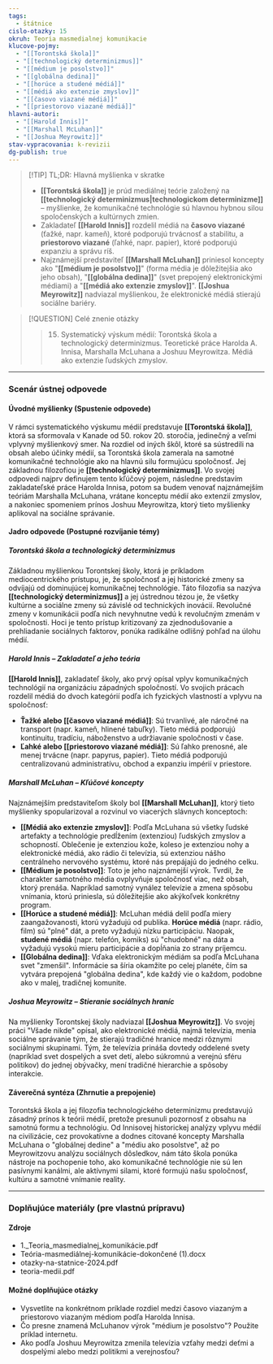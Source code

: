 ```yaml
---
tags:
  - štátnice
cislo-otazky: 15
okruh: Teoria masmedialnej komunikacie
klucove-pojmy:
  - "[[Torontská škola]]"
  - "[[technologický determinizmus]]"
  - "[[médium je posolstvo]]"
  - "[[globálna dedina]]"
  - "[[horúce a studené médiá]]"
  - "[[médiá ako extenzie zmyslov]]"
  - "[[časovo viazané médiá]]"
  - "[[priestorovo viazané médiá]]"
hlavni-autori:
  - "[[Harold Innis]]"
  - "[[Marshall McLuhan]]"
  - "[[Joshua Meyrowitz]]"
stav-vypracovania: k-revizii
dg-publish: true
---
```


> [!TIP] TL;DR: Hlavná myšlienka v skratke
> * **[[Torontská škola]]** je prúd mediálnej teórie založený na **[[technologický determinizmus|technologickom determinizme]]** – myšlienke, že komunikačné technológie sú hlavnou hybnou silou spoločenských a kultúrnych zmien.
> * Zakladateľ **[[Harold Innis]]** rozdelil médiá na **časovo viazané** (ťažké, napr. kameň), ktoré podporujú trvácnosť a stabilitu, a **priestorovo viazané** (ľahké, napr. papier), ktoré podporujú expanziu a správu ríš.
> * Najznámejší predstaviteľ **[[Marshall McLuhan]]** priniesol koncepty ako "**[[médium je posolstvo]]**" (forma média je dôležitejšia ako jeho obsah), "**[[globálna dedina]]**" (svet prepojený elektronickými médiami) a "**[[médiá ako extenzie zmyslov]]**". **[[Joshua Meyrowitz]]** nadviazal myšlienkou, že elektronické médiá stierajú sociálne bariéry.

> [!QUESTION] Celé znenie otázky
> > 15. Systematický výskum médií: Torontská škola a technologický determinizmus. Teoretické práce Harolda A. Innisa, Marshalla McLuhana a Joshuu Meyrowitza. Médiá ako extenzie ľudských zmyslov.

---
### Scenár ústnej odpovede

#### Úvodné myšlienky (Spustenie odpovede)

V rámci systematického výskumu médií predstavuje **[[Torontská škola]]**, ktorá sa sformovala v Kanade od 50. rokov 20. storočia, jedinečný a veľmi vplyvný myšlienkový smer. Na rozdiel od iných škôl, ktoré sa sústredili na obsah alebo účinky médií, sa Torontská škola zamerala na samotné komunikačné technológie ako na hlavnú silu formujúcu spoločnosť. Jej základnou filozofiou je **[[technologický determinizmus]]**. Vo svojej odpovedi najprv definujem tento kľúčový pojem, následne predstavím zakladateľské práce Harolda Innisa, potom sa budem venovať najznámejším teóriám Marshalla McLuhana, vrátane konceptu médií ako extenzií zmyslov, a nakoniec spomeniem prínos Joshuu Meyrowitza, ktorý tieto myšlienky aplikoval na sociálne správanie.

#### Jadro odpovede (Postupné rozvíjanie témy)

##### Torontská škola a technologický determinizmus

Základnou myšlienkou Torontskej školy, ktorá je príkladom mediocentrického prístupu, je, že spoločnosť a jej historické zmeny sa odvíjajú od dominujúcej komunikačnej technológie. Táto filozofia sa nazýva **[[technologický determinizmus]]** a jej ústrednou tézou je, že všetky kultúrne a sociálne zmeny sú závislé od technických inovácií. Revolučné zmeny v komunikácii podľa nich nevyhnutne vedú k revolučným zmenám v spoločnosti. Hoci je tento prístup kritizovaný za zjednodušovanie a prehliadanie sociálnych faktorov, ponúka radikálne odlišný pohľad na úlohu médií.

##### Harold Innis – Zakladateľ a jeho teória

**[[Harold Innis]]**, zakladateľ školy, ako prvý opísal vplyv komunikačných technológií na organizáciu západných spoločností. Vo svojich prácach rozdelil médiá do dvoch kategórií podľa ich fyzických vlastností a vplyvu na spoločnosť:
* **Ťažké alebo [[časovo viazané médiá]]**: Sú trvanlivé, ale náročné na transport (napr. kameň, hlinené tabuľky). Tieto médiá podporujú kontinuitu, tradíciu, náboženstvo a udržiavanie spoločnosti v čase.
* **Ľahké alebo [[priestorovo viazané médiá]]**: Sú ľahko prenosné, ale menej trvácne (napr. papyrus, papier). Tieto médiá podporujú centralizovanú administratívu, obchod a expanziu impérií v priestore.

##### Marshall McLuhan – Kľúčové koncepty

Najznámejším predstaviteľom školy bol **[[Marshall McLuhan]]**, ktorý tieto myšlienky spopularizoval a rozvinul vo viacerých slávnych konceptoch:
* **[[Médiá ako extenzie zmyslov]]**: Podľa McLuhana sú všetky ľudské artefakty a technológie predĺžením (extenziou) ľudských zmyslov a schopností. Oblečenie je extenziou kože, koleso je extenziou nohy a elektronické médiá, ako rádio či televízia, sú extenziou nášho centrálneho nervového systému, ktoré nás prepájajú do jedného celku.
* **[[Médium je posolstvo]]**: Toto je jeho najznámejší výrok. Tvrdil, že charakter samotného média ovplyvňuje spoločnosť viac, než obsah, ktorý prenáša. Napríklad samotný vynález televízie a zmena spôsobu vnímania, ktorú priniesla, sú dôležitejšie ako akýkoľvek konkrétny program.
* **[[Horúce a studené médiá]]**: McLuhan médiá delil podľa miery zaangažovanosti, ktorú vyžadujú od publika. **Horúce médiá** (napr. rádio, film) sú "plné" dát, a preto vyžadujú nízku participáciu. Naopak, **studené médiá** (napr. telefón, komiks) sú "chudobné" na dáta a vyžadujú vysokú mieru participácie a dopĺňania zo strany príjemcu.
* **[[Globálna dedina]]**: Vďaka elektronickým médiám sa podľa McLuhana svet "zmenšil". Informácie sa šíria okamžite po celej planéte, čím sa vytvára prepojená "globálna dedina", kde každý vie o každom, podobne ako v malej, tradičnej komunite.

##### Joshua Meyrowitz – Stieranie sociálnych hraníc

Na myšlienky Torontskej školy nadviazal **[[Joshua Meyrowitz]]**. Vo svojej práci "Všade nikde" opísal, ako elektronické médiá, najmä televízia, menia sociálne správanie tým, že stierajú tradičné hranice medzi rôznymi sociálnymi skupinami. Tým, že televízia prináša dovtedy oddelené svety (napríklad svet dospelých a svet detí, alebo súkromnú a verejnú sféru politikov) do jednej obývačky, mení tradičné hierarchie a spôsoby interakcie.

#### Záverečná syntéza (Zhrnutie a prepojenie)

Torontská škola a jej filozofia technologického determinizmu predstavujú zásadný prínos k teórii médií, pretože presunuli pozornosť z obsahu na samotnú formu a technológiu. Od Innisovej historickej analýzy vplyvu médií na civilizácie, cez provokatívne a dodnes citované koncepty Marshalla McLuhana o "globálnej dedine" a "médiu ako posolstve", až po Meyrowitzovu analýzu sociálnych dôsledkov, nám táto škola ponúka nástroje na pochopenie toho, ako komunikačné technológie nie sú len pasívnymi kanálmi, ale aktívnymi silami, ktoré formujú našu spoločnosť, kultúru a samotné vnímanie reality.

---

### Doplňujúce materiály (pre vlastnú prípravu)

#### Zdroje
* 1._Teoria_masmedialnej_komunikácie.pdf
* Teória-masmediálnej-komunikácie-dokončené (1).docx
* otazky-na-statnice-2024.pdf
* teoria-medii.pdf

#### Možné doplňujúce otázky
* Vysvetlite na konkrétnom príklade rozdiel medzi časovo viazaným a priestorovo viazaným médiom podľa Harolda Innisa.
* Čo presne znamená McLuhanov výrok "médium je posolstvo"? Použite príklad internetu.
* Ako podľa Joshuu Meyrowitza zmenila televízia vzťahy medzi deťmi a dospelými alebo medzi politikmi a verejnosťou?